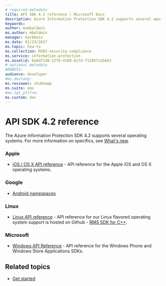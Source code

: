 ```yaml
---
# required metadata
title: API SDK 4.2 reference | Microsoft Docs
description: Azure Information Protection SDK 4.2 supports several operating systems. Including Android, iOS, OS X, Linux, Windows Phone, and Windows Store.
keywords:
author: msmbaldwin
ms.author: mbaldwin
manager: barbkess
ms.date: 01/23/2017
ms.topic: how-to
ms.collection: M365-security-compliance
ms.service: information-protection
ms.assetid: 6a8df1d8-1279-4189-b17d-f128b7ca5643
# optional metadata
#ROBOTS:
audience: developer
#ms.devlang:
ms.reviewer: shubhamp
ms.suite: ems
#ms.tgt_pltfrm:
ms.custom: dev
---
```


# API SDK 4.2 reference

The Azure Information Protection SDK 4.2 supports several operating systems. For more information on specifics, see [What's new](release-notes.md).

### Apple
- [iOS / OS X API reference](https://msdn.microsoft.com/library/dn758306.aspx) - API reference for the Apple iOS and OS X operating systems.

### Google
- [Android namespaces](https://msdn.microsoft.com/library/dn758245.aspx)

### Linux
- [Linux API reference](linux-c-api-reference.md) - API reference for our Linux flavored operating system support is hosted on Github - [RMS SDK for C++](https://azuread.github.io/rms-sdk-for-cpp/annotated.html).

### Microsoft
- [Windows API Reference](https://msdn.microsoft.com/library/dn891914.aspx) - API reference for the Windows Phone and Windows Store Applications SDKs.

## Related topics

* [Get started](get-started.md)
